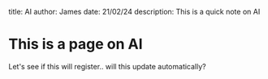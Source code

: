 title: AI
author: James
date: 21/02/24
description: This is a quick note on AI



# This is a page on AI

Let's see if this will register.. will this update automatically?
